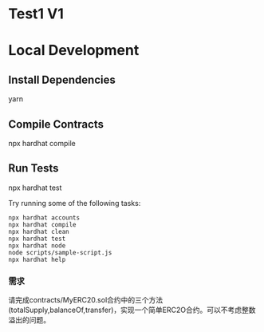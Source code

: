 # Test1 V1


# Local Development
## Install Dependencies
yarn
## Compile Contracts
npx hardhat compile
## Run Tests
npx hardhat test

Try running some of the following tasks:

```shell
npx hardhat accounts
npx hardhat compile
npx hardhat clean
npx hardhat test
npx hardhat node
node scripts/sample-script.js
npx hardhat help
```


### 需求
请完成contracts/MyERC20.sol合约中的三个方法(totalSupply,balanceOf,transfer)，实现一个简单ERC2O合约。可以不考虑整数溢出的问题。